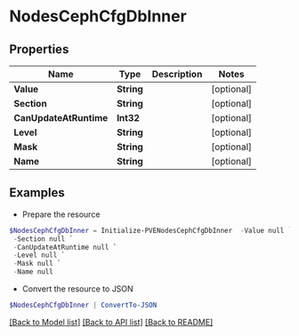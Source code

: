 # NodesCephCfgDbInner
## Properties

Name | Type | Description | Notes
------------ | ------------- | ------------- | -------------
**Value** | **String** |  | [optional] 
**Section** | **String** |  | [optional] 
**CanUpdateAtRuntime** | **Int32** |  | [optional] 
**Level** | **String** |  | [optional] 
**Mask** | **String** |  | [optional] 
**Name** | **String** |  | [optional] 

## Examples

- Prepare the resource
```powershell
$NodesCephCfgDbInner = Initialize-PVENodesCephCfgDbInner  -Value null `
 -Section null `
 -CanUpdateAtRuntime null `
 -Level null `
 -Mask null `
 -Name null
```

- Convert the resource to JSON
```powershell
$NodesCephCfgDbInner | ConvertTo-JSON
```

[[Back to Model list]](../README.md#documentation-for-models) [[Back to API list]](../README.md#documentation-for-api-endpoints) [[Back to README]](../README.md)

